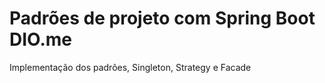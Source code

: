 # Padrões de projeto com Spring Boot DIO.me

Implementação dos padrões, Singleton, Strategy e Facade
